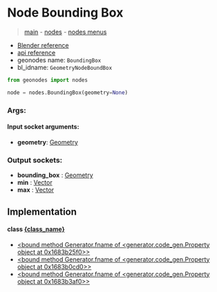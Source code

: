 # Node Bounding Box

> [main](../structure.md) - [nodes](nodes.md) - [nodes menus](nodes_menus.md)

- [Blender reference](https://docs.blender.org/manual/en/latest/modeling/geometry_nodes/geometry/bounding_box.html)
- [api reference](https://docs.blender.org/api/current/bpy.types.GeometryNodeBoundBox.html)
- geonodes name: `BoundingBox`
- bl_idname: `GeometryNodeBoundBox`

```python
from geonodes import nodes

node = nodes.BoundingBox(geometry=None)
```

### Args:

#### Input socket arguments:

- **geometry**: [Geometry](Geometry.md)

### Output sockets:

- **bounding_box** : [Geometry](Geometry.md)
- **min** : [Vector](Vector.md)
- **max** : [Vector](Vector.md)

## Implementation

#### class [{class_name}]({class_name}.md)

 - [<bound method Generator.fname of <generator.code_gen.Property object at 0x1683b25f0>>](Geometry.md#bounding_box-property)
 - [<bound method Generator.fname of <generator.code_gen.Property object at 0x1683b0cd0>>](Geometry.md#bounding_box_min-property)
 - [<bound method Generator.fname of <generator.code_gen.Property object at 0x1683b3af0>>](Geometry.md#bounding_box_min-property)

